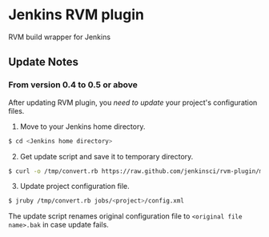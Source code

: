# Jenkins RVM plugin

RVM build wrapper for Jenkins

## Update Notes

### From version 0.4 to 0.5 or above

After updating RVM plugin, you *need to update* your project's configuration files.

1. Move to your Jenkins home directory.

 ```sh
 $ cd <Jenkins home directory>
 ```

2. Get update script and save it to temporary directory.

 ```sh
 $ curl -o /tmp/convert.rb https://raw.github.com/jenkinsci/rvm-plugin/master/bin/convert.rb
 ```

3. Update project configuration file.

 ```sh
 $ jruby /tmp/convert.rb jobs/<project>/config.xml
 ```

The update script renames original configuration file to `<original file name>.bak` in case update fails.

